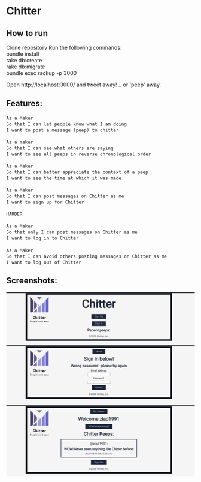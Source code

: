 Chitter
=================

## How to run

Clone repository
Run the following commands:  
bundle install  
rake db:create  
rake db:migrate  
bundle exec rackup -p 3000  

Open http://localhost:3000/ and tweet away! .. or 'peep' away.


Features:
-------
```
As a Maker
So that I can let people know what I am doing  
I want to post a message (peep) to chitter

As a maker
So that I can see what others are saying  
I want to see all peeps in reverse chronological order

As a Maker
So that I can better appreciate the context of a peep
I want to see the time at which it was made

As a Maker
So that I can post messages on Chitter as me
I want to sign up for Chitter

HARDER

As a Maker
So that only I can post messages on Chitter as me
I want to log in to Chitter

As a Maker
So that I can avoid others posting messages on Chitter as me
I want to log out of Chitter

```

## Screenshots:

<img src='images/Logon.png'>
<img src='images/Signin.png'>
<img src='images/Home Screen.png'>